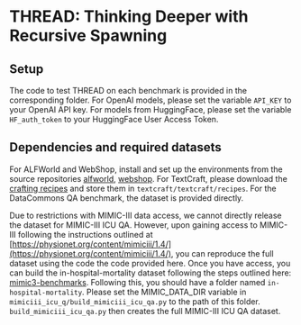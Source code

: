 # THREAD: Thinking Deeper with Recursive Spawning

## Setup
The code to test THREAD on each benchmark is provided in the corresponding folder. For OpenAI models, please set the variable `API_KEY` to your OpenAI API key. For models from HuggingFace, please set the variable `HF_auth_token` to your HuggingFace User Access Token. 

## Dependencies and required datasets
For ALFWorld and WebShop, install and set up the environments from the source repositories [alfworld](https://github.com/alfworld/alfworld), [webshop](https://github.com/princeton-nlp/WebShop). For TextCraft, please download the [crafting recipes](https://github.com/InventivetalentDev/minecraft-assets/tree/1.16.5/data/minecraft/recipes) and store them in `textcraft/textcraft/recipes`. For the DataCommons QA benchmark, the dataset is provided directly. 

Due to restrictions with MIMIC-III data access, we cannot directly release the dataset for MIMIC-III ICU QA. However, upon gaining access to MIMIC- III following the instructions outlined at [https://physionet.org/content/mimiciii/1.4/](https://physionet.org/content/mimiciii/1.4/), you can reproduce the full dataset using the code the code provided here. Once you have access, you can build the in-hospital-mortality dataset following the steps outlined here: [mimic3-benchmarks](https://github.com/YerevaNN/mimic3-benchmarks). Following this, you should have a folder named `in-hospital-mortality`. Please set the MIMIC_DATA_DIR variable in `mimiciii_icu_q/build_mimiciii_icu_qa.py` to the path of this folder. `build_mimiciii_icu_qa.py` then creates the full MIMIC-III ICU QA dataset.



